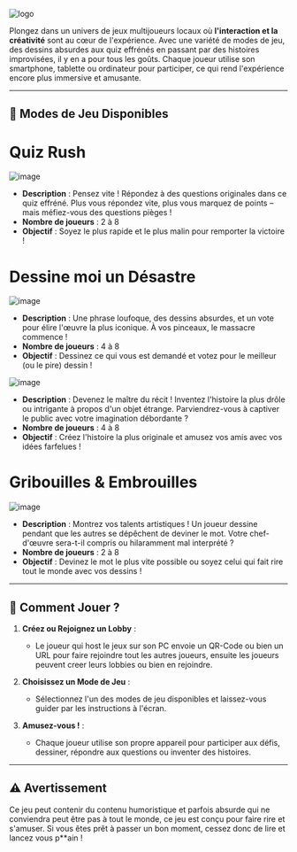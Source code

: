 ![logo](https://github.com/user-attachments/assets/986e886c-d9c2-4961-af16-0aca47eda2a4)

Plongez dans un univers de jeux multijoueurs locaux où **l'interaction et la créativité** sont au cœur de l'expérience. Avec une variété de modes de jeu, des dessins absurdes aux quiz effrénés en passant par des histoires improvisées, il y en a pour tous les goûts. Chaque joueur utilise son smartphone, tablette ou ordinateur pour participer, ce qui rend l'expérience encore plus immersive et amusante.

---

## 🎲 **Modes de Jeu Disponibles**

# **Quiz Rush**
![image](https://github.com/user-attachments/assets/caecaf7c-abb0-44a2-a37d-6bde8081d5b7)
   - **Description** : Pensez vite ! Répondez à des questions originales dans ce quiz effréné. Plus vous répondez vite, plus vous marquez de points – mais méfiez-vous des questions pièges !
   - **Nombre de joueurs** : 2 à 8
   - **Objectif** : Soyez le plus rapide et le plus malin pour remporter la victoire !

# **Dessine moi un Désastre**
![image](https://github.com/user-attachments/assets/d15a4e83-526c-4654-a795-c0e39e7affc9)
   - **Description** : Une phrase loufoque, des dessins absurdes, et un vote pour élire l'œuvre la plus iconique. À vos pinceaux, le massacre commence !
   - **Nombre de joueurs** : 4 à 8
   - **Objectif** : Dessinez ce qui vous est demandé et votez pour le meilleur (ou le pire) dessin !


![image](https://github.com/user-attachments/assets/bc585ffe-61fd-4ab1-84e8-85fa4d79fd0a)
   - **Description** : Devenez le maître du récit ! Inventez l'histoire la plus drôle ou intrigante à propos d'un objet étrange. Parviendrez-vous à captiver le public avec votre imagination débordante ?
   - **Nombre de joueurs** : 4 à 8
   - **Objectif** : Créez l'histoire la plus originale et amusez vos amis avec vos idées farfelues !

# **Gribouilles & Embrouilles**
![image](https://github.com/user-attachments/assets/64051261-4024-4515-a2c3-6ed33c5c2bec)
   - **Description** : Montrez vos talents artistiques ! Un joueur dessine pendant que les autres se dépêchent de deviner le mot. Votre chef-d'œuvre sera-t-il compris ou hilaramment mal interprété ?
   - **Nombre de joueurs** : 2 à 8
   - **Objectif** : Devinez le mot le plus vite possible ou soyez celui qui fait rire tout le monde avec vos dessins !

---

## 📱 **Comment Jouer ?**

1. **Créez ou Rejoignez un Lobby** :
   - Le joueur qui host le jeux sur son PC envoie un QR-Code ou bien un URL pour faire rejoindre tout les autres joueurs, ensuite les joueurs peuvent creer leurs lobbies ou bien en rejoindre.
   
2. **Choisissez un Mode de Jeu** :
   - Sélectionnez l'un des modes de jeu disponibles et laissez-vous guider par les instructions à l'écran.

3. **Amusez-vous !** :
   - Chaque joueur utilise son propre appareil pour participer aux défis, dessiner, répondre aux questions ou inventer des histoires.

---

## ⚠️ **Avertissement**

Ce jeu peut contenir du contenu humoristique et parfois absurde qui ne conviendra peut être pas à tout le monde, ce jeu est conçu pour faire rire et s'amuser. Si vous êtes prêt à passer un bon moment, cessez donc de lire et lancez vous p**ain ! 
